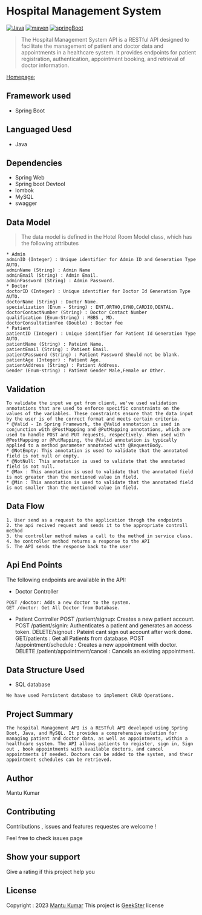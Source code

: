 
# Hospital Management System
[![Java](https://img.shields.io/badge/Java>=8.0-blue.svg)](https://docs.spring.io/spring-boot/docs/0.5.0.M6/api/org/springframework/boot/SpringApplication.html)
[![maven](https://img.shields.io/badge/maven->=3.0.5-green.svg)](https://www.npmjs.com/package/npm/v/5.5.0)
[![springBoot](https://img.shields.io/badge/SpringBoot->=3.0.6-blue.svg)](https://nodejs.org/en/blog/release/v9.3.0)
>The Hospital Management System API is a RESTful API designed to facilitate the management of patient and doctor data and appointments in a healthcare system. It provides endpoints for patient registration, authentication, appointment booking, and retrieval of doctor information.

[Homepage]();

## Framework used
 * Spring Boot
## Languaged Uesd
 * Java
## Dependencies
 * Spring Web
 * Spring boot Devtool
 * lombok
 * MySQL
 * swagger

## Data Model
>The data model is defined in the Hotel Room Model class, which has the following attributes
```
* Admin
adminID (Integer) : Unique identifier for Admin ID and Generation Type AUTO.
adminName (String) : Admin Name
adminEmail (String) : Admin Email.
adminPassword (String) : Admin Password.
* Doctor
doctorID (Integer) : Unique identifier for Doctor Id Generation Type AUTO.
doctorName (String) : Doctor Name.
specialization (Enum - String) : ENT,ORTHO,GYNO,CARDIO,DENTAL.
doctorContactNumber (String) : Doctor Contact Number
qualification (Enum-String) : MBBS , MD.
doctorConsultationFee (Double) : Doctor fee
* Patient
patientID (Integer) : Unique identifier for Patient Id Generation Type AUTO.
patientName (String) : Pateint Name.
patientEmail (String) : Patient Email.
patientPassword (String) : Patient Password Should not be blank.
patientAge (Integer) : Patient Age.
patientAddress (String) : Patient Address.
Gender (Enum-string) : Patient Gender Male,Female or Other.
```
## Validation
```
To validate the input we get from client, we've used validation annotations that are used to enforce specific constraints on the values of the variables. These constraints ensure that the data input by the user is of the correct format and meets certain criteria.
* @Valid - In Spring Framework, the @Valid annotation is used in conjunction with @PostMapping and @PutMapping annotations, which are used to handle POST and PUT requests, respectively. When used with @PostMapping or @PutMapping, the @Valid annotation is typically applied to a method parameter annotated with @RequestBody.
* @NotEmpty: This annotation is used to validate that the annotated field is not null or empty.
* @NotNull: This annotation is used to validate that the annotated field is not null.
* @Max : This annotation is used to validate that the annotated field is not greater than the mentioned value in field.
* @Min : This annotation is used to validate that the annotated field is not smaller than the mentioned value in field.
```
## Data Flow
```
1. User send as a request to the application throgh the endpoints
2. the api recived request and sends it to the appropriate controll method
3. the controller method makes a call to the method in service class.
4. he controller method returns a response to the API
5. The API sends the response back to the user
```
## Api End Points
The following endpoints are available in the API:
* Doctor Controller
```
POST /doctor: Adds a new doctor to the system.
GET /doctor: Get All Doctor from Database.
```
* Patient Controller
POST /patient/signup: Creates a new patient account.
POST /patient/signin: Authenticates a patient and generates an access token.
DELETE/signout : Pateint cant sign out account after work done.
GET/patients : Get all Patients from database.
POST /appointment/schedule : Creates a new appointment with doctor.
DELETE /patient/appointment/cancel : Cancels an existing appointment.

## Data Structure Used
* SQL database
```
We have used Persistent database to implement CRUD Operations.
```

## Project Summary
```
The hospital Management API is a RESTful API developed using Spring Boot, Java, and MySQL. It provides a comprehensive solution for managing patient and doctor data, as well as appointments, within a healthcare system. The API allows patients to register, sign in, Sign out , book appointments with available doctors, and cancel appointments if needed. Doctors can be added to the system, and their appointment schedules can be retrieved.
```
## Author

Mantu Kumar

## Contributing

Contributions , issues and features requestes are welcome !

Feel free to check issues page

## Show your support

Give a rating if this project help you

## License

Copyright : 2023 [Mantu Kumar]()
This project is [GeekSter](https://www.geekster.in/) license
